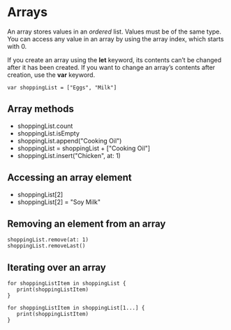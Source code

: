 # Arrays

An array stores values in an _ordered_ list. Values must be of the same type. You can access any value in an array by using the array index, which starts with 0.

If you create an array using the **let** keyword, its contents can’t be changed after it has been created. If you want to change an array’s contents after creation, use the **var** keyword.


```
var shoppingList = ["Eggs", "Milk"]
```



## Array methods
* shoppingList.count 
* shoppingList.isEmpty
* shoppingList.append("Cooking Oil")
* shoppingList = shoppingList + ["Cooking Oil"] 
* shoppingList.insert("Chicken", at: 1)


## Accessing an array element
* shoppingList[2]
* shoppingList[2] = "Soy Milk"

## Removing an element from an array
```
shoppingList.remove(at: 1)
shoppingList.removeLast()
```

## Iterating over an array


```
for shoppingListItem in shoppingList {
   print(shoppingListItem)
}
```

```
for shoppingListItem in shoppingList[1...] {
   print(shoppingListItem)
}
```